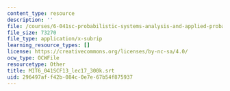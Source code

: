 ```yaml
---
content_type: resource
description: ''
file: /courses/6-041sc-probabilistic-systems-analysis-and-applied-probability-fall-2013/296497aff42b084c0e7e67b54f875937_MIT6_041SCF13_lec17_300k.srt
file_size: 73270
file_type: application/x-subrip
learning_resource_types: []
license: https://creativecommons.org/licenses/by-nc-sa/4.0/
ocw_type: OCWFile
resourcetype: Other
title: MIT6_041SCF13_lec17_300k.srt
uid: 296497af-f42b-084c-0e7e-67b54f875937
---
```

